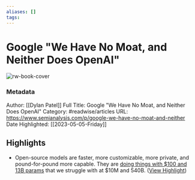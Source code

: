 ```yaml
---
aliases: []
tags:
---
```

# Google "We Have No Moat, and Neither Does OpenAI"

![rw-book-cover](https://substackcdn.com/image/fetch/w_1200,h_600,c_limit,f_jpg,q_auto:good,fl_progressive:steep/https%3A%2F%2Fsubstack-post-media.s3.amazonaws.com%2Fpublic%2Fimages%2F241fe3ef-3919-4a63-9c68-9e2e77cc2fc0_1366x588.png)
### Metadata
Author: [[Dylan Patel]]
Full Title: Google "We Have No Moat, and Neither Does OpenAI"
Category: #readwise/articles
URL: https://www.semianalysis.com/p/google-we-have-no-moat-and-neither
Date Highlighted: [[2023-05-05-Friday]]

## Highlights
- Open-source models are faster, more customizable, more private, and pound-for-pound more capable. They are [doing things with $100 and 13B params](https://lmsys.org/blog/2023-03-30-vicuna/) that we struggle with at $10M and 540B. ([View Highlight](https://read.readwise.io/read/01gzph6gpg6rd1qqvma20h6s1s))
